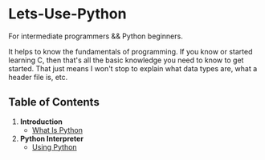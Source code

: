 # Lets-Use-Python
For intermediate programmers &amp;&amp; Python beginners.

It helps to know the fundamentals of programming. If you know or started learning C, then that's all the basic knowledge you need to know to get started. That just means I won't stop to explain what data types are, what a header file is, etc.

## Table of Contents

1. **Introduction**
    * [What Is Python](Introduction/What_Is_Python.md)
2. **Python Interpreter**
    * [Using Python](Python%20Interpreter/Using_Python.md)
